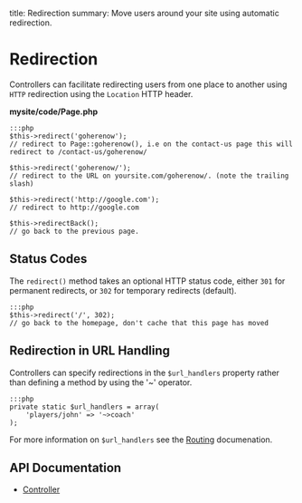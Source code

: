 title: Redirection
summary: Move users around your site using automatic redirection.

# Redirection

Controllers can facilitate redirecting users from one place to another using `HTTP` redirection using the `Location` 
HTTP header.

**mysite/code/Page.php**

	:::php
	$this->redirect('goherenow');
	// redirect to Page::goherenow(), i.e on the contact-us page this will redirect to /contact-us/goherenow/

	$this->redirect('goherenow/');
	// redirect to the URL on yoursite.com/goherenow/. (note the trailing slash)

	$this->redirect('http://google.com');
	// redirect to http://google.com

	$this->redirectBack();
	// go back to the previous page.

## Status Codes

The `redirect()` method takes an optional HTTP status code, either `301` for permanent redirects, or `302` for 
temporary redirects (default).
	
	:::php
	$this->redirect('/', 302);
	// go back to the homepage, don't cache that this page has moved

## Redirection in URL Handling

Controllers can specify redirections in the `$url_handlers` property rather than defining a method by using the '~'
operator.

	:::php
	private static $url_handlers = array(
		'players/john' => '~>coach'
	);

For more information on `$url_handlers` see the [Routing](routing) documenation.

## API Documentation

* [Controller](api:SilverStripe\Control\Controller)
